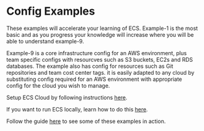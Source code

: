 # Config Examples

These examples will accelerate your learning of ECS. Example-1 is the most basic and as you progress your knowledge will increase where you will be able to understand example-9.

Example-9 is a core infrastructure config for an AWS environment, plus team specific configs with resourcves such as S3 buckets, EC2s and RDS databases. The example also has config for resources such as Git repositories and team cost center tags. it is easily adapted to any cloud by substituting config required for an AWS environment with appropriate config for the cloud you wish to manage.

Setup ECS Cloud by following instructions <a target="new" href="https://doc.cloudtechnologyoffice.com/ecs/latest/installation/cloud/">here</a>.

If you want to run ECS locally, learn how to do this <a target="new" href="https://doc.cloudtechnologyoffice.com/ecs/latest/installation/server/">here</a>.

Follow the guide <a target="_new" href="https://doc.cloudtechnologyoffice.com/ecs/config/#use-provided-examples">here</a> to see some of these examples in action. 

